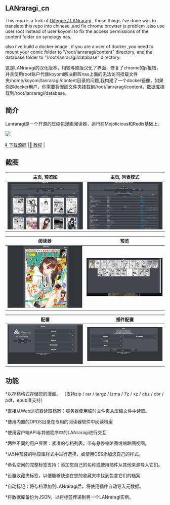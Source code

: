 ## LANraragi_cn

This repo is a fork of [Difegue / LANraragi](https://github.com/Difegue/LANraragi) , those things i've done was to translate this repo into chinese ,and fix chrome browser js problem .also use user root instead of user koyomi to fix the access permissions of the content folder on synology nas.

also i've build a docker image , if you are a user of docker ,you need to mount your comic folder to "/root/lanraragi/content" directory, and the database folder to "/root/lanraragi/database" directory.

这是LANraragi的汉化版本，相较与原版汉化了界面，修复了chrome的js报错，并且使用root账户代替koyomi解决群晖nas上面的无法访问挂载文件夹/home/koyomi/lanraragi/content目录的问题,我构建了一个docker镜像，如果你是docker用户，你需要将漫画文件夹挂载到/root/lanraragi/content，数据库挂载到/root/lanraragi/database。

## 简介


Lanraragi是一个开源的压缩包漫画阅读器，运行在Mojolicious和Redis基础上。

[<img src="https://img.shields.io/docker/pulls/dezhao/lanraragi_cn.svg">](https://hub.docker.com/r/dezhao/lanraragi_cn/)


[⏬ 下载源码](https://github.com/uparrows/LANraragi_cn/releases/latest) |[📄 教程](http://yuanfangblog.xyz/technology/251.html) |

## 截图  
 
|主页, 预览图 | 主页, 列表模式 |
|---|---|
| [![archive_thumb](./tools/_screenshots/archive_thumb.png)](https://raw.githubusercontent.com/uparrows/LANraragi_cn/main/tools/_screenshots/archive_thumb.png) | [![archive_list](./tools/_screenshots/archive_list.png)](https://raw.githubusercontent.com/uparrows/LANraragi_cn/main/tools/_screenshots/archive_list.png) |

|阅读器 | 预览 |
|---|---|
| [![reader](./tools/_screenshots/reader.jpg)](https://raw.githubusercontent.com/uparrows/LANraragi_cn/main/tools/_screenshots/reader.jpg) | [![reader_overlay](./tools/_screenshots/reader_overlay.jpg)](https://raw.githubusercontent.com/uparrows/LANraragi_cn/main/tools/_screenshots/reader_overlay.jpg) |


|配置 | 插件配置 |
|---|---|
| [![cfg](./tools/_screenshots/cfg.png)](https://raw.githubusercontent.com/uparrows/LANraragi_cn/main/tools/_screenshots/cfg.png) | [![cfg_plugin](./tools/_screenshots/cfg_plugin.png)](https://raw.githubusercontent.com/uparrows/LANraragi_cn/main/tools/_screenshots/cfg_plugin.png) |


## 功能

*以存档格式存储您的漫画。 （支持zip / rar / targz / lzma / 7z / xz / cbz / cbr / pdf，epub准支持）

*直接从Web浏览器读取档案：服务器使用临时文件夹从压缩文件中读取。

*使用内置的OPDS目录在专用的阅读器软件中阅读档案

*使用客户端API与其他程序中的LANraragi进行交互

*两种不同的用户界面：紧凑的存档列表，带有悬停缩略图或缩略图视图。

*从5种预装的响应库样式中进行选择，或使用CSS添加您自己的样式。

*命名空间的完整标签支持：添加您自己的名称或使用插件从其他来源导入它们。

*设置收藏夹标签，以便能够快速在您的收藏夹中找到包含它们的档案

*自动标记：将存档添加到LANraragi后，将使用插件自动导入元数据。

*将数据库备份为JSON，以将标签传递到另一个LANraragi实例。
